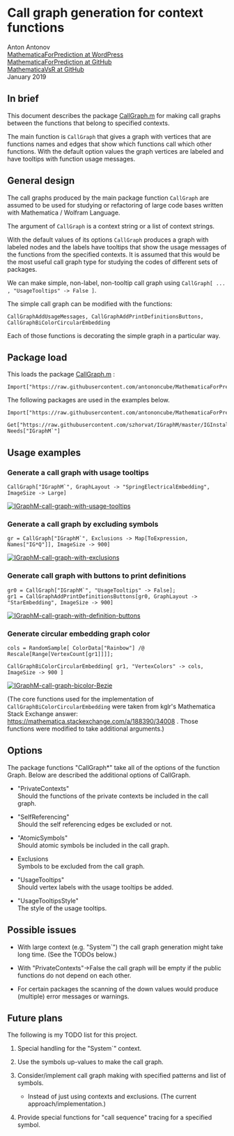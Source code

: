 # Call graph generation for context functions

Anton Antonov   
[MathematicaForPrediction at WordPress](https://mathematicaforprediction.wordpress.com)   
[MathematicaForPrediction at GitHub](https://github.com/antononcube/MathematicaForPrediction)   
[MathematicaVsR at GitHub](https://github.com/antononcube/MathematicaVsR)  
January 2019

## In brief

This document describes the package 
[CallGraph.m](https://github.com/antononcube/MathematicaForPrediction/blob/master/Misc/CallGraph.m) 
for making call graphs between the functions that belong to specified contexts.

The main function is `CallGraph` that gives a graph with vertices that are functions names and edges that show 
which functions call which other functions. With the default option values the graph vertices are labeled and 
have tooltips with function usage messages.

## General design

The call graphs produced by the main package function `CallGraph` are assumed to be used for studying or refactoring 
of large code bases written with Mathematica / Wolfram Language.

The argument of `CallGraph` is a context string or a list of context strings.

With the default values of its options `CallGraph` produces a graph with labeled nodes and the labels have tooltips 
that show the usage messages of the functions from the specified contexts.
It is assumed that this would be the most useful call graph type for studying the codes of different sets of packages.

We can make simple, non-label, non-tooltip call graph using `CallGraph[ ... , "UsageTooltips" -> False ]`.

The simple call graph can be modified with the functions:

    CallGraphAddUsageMessages, CallGraphAddPrintDefinitionsButtons, CallGraphBiColorCircularEmbedding

Each of those functions is decorating the simple graph in a particular way.

## Package load

This loads the package [CallGraph.m](https://github.com/antononcube/MathematicaForPrediction/blob/master/Misc/CallGraph.m) :

    Import["https://raw.githubusercontent.com/antononcube/MathematicaForPrediction/master/Misc/CallGraph.m"]

The following packages are used in the examples below.

    Import["https://raw.githubusercontent.com/antononcube/MathematicaForPrediction/master/MonadicProgramming/MonadicQuantileRegression.m"]

    Get["https://raw.githubusercontent.com/szhorvat/IGraphM/master/IGInstaller.m"];
    Needs["IGraphM`"]

## Usage examples

### Generate a call graph with usage tooltips

    CallGraph["IGraphM`", GraphLayout -> "SpringElectricalEmbedding", ImageSize -> Large]

[![IGraphM-call-graph-with-usage-tooltips](https://i.imgur.com/ShOVJMVl.png)](https://i.imgur.com/ShOVJMV.png)

### Generate a call graph by excluding symbols

    gr = CallGraph["IGraphM`", Exclusions -> Map[ToExpression, Names["IG*Q"]], ImageSize -> 900]


[![IGraphM-call-graph-with-exclusions](https://i.imgur.com/n2y0KrKl.png)](https://i.imgur.com/n2y0KrK.png)

### Generate call graph with buttons to print definitions

    gr0 = CallGraph["IGraphM`", "UsageTooltips" -> False];
    gr1 = CallGraphAddPrintDefinitionsButtons[gr0, GraphLayout -> "StarEmbedding", ImageSize -> 900]

[![IGraphM-call-graph-with-definition-buttons](https://i.imgur.com/wbRcNoEl.png)](https://i.imgur.com/wbRcNoE.png)

### Generate circular embedding graph color

    cols = RandomSample[ ColorData["Rainbow"] /@ Rescale[Range[VertexCount[gr1]]]];

    CallGraphBiColorCircularEmbedding[ gr1, "VertexColors" -> cols, ImageSize -> 900 ]

[![IGraphM-call-graph-bicolor-Bezie](https://i.imgur.com/BMgO1rEl.png)](https://i.imgur.com/BMgO1rE.png)

(The core functions used for the implementation of `CallGraphBiColorCircularEmbedding` were taken from kglr's Mathematica Stack Exchange answer: https://mathematica.stackexchange.com/a/188390/34008 . Those functions were modified to take additional arguments.)

## Options

The package functions "CallGraph*" take all of the options of the function Graph.
Below are described the additional options of CallGraph.

- "PrivateContexts"   
Should the functions of the private contexts be included in the call graph.

- "SelfReferencing"   
Should the self referencing edges be excluded or not.

- "AtomicSymbols"   
Should atomic symbols be included in the call graph.

- Exclusions   
Symbols to be excluded from the call graph.

- "UsageTooltips"   
Should vertex labels with the usage tooltips be added.

- "UsageTooltipsStyle"   
The style of the usage tooltips.

## Possible issues

- With large context (e.g. "System`") the call graph generation might take long time. (See the TODOs below.)

- With "PrivateContexts"->False the call graph will be empty if the public functions do not depend on each other.

- For certain packages the scanning of the down values would produce (multiple) error messages or warnings.

## Future plans

The following is my TODO list for this project.

1. Special handling for the "System`" context.

2. Use the symbols up-values to make the call graph.

3. Consider/implement call graph making with specified patterns and list of symbols.

   - Instead of just using contexts and exclusions. (The current approach/implementation.)

4. Provide special functions for "call sequence" tracing for a specified symbol.


